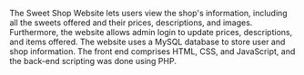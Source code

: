 The Sweet Shop Website lets users view the shop's information, including all the sweets offered and their prices, descriptions, and images. Furthermore, the website allows admin login to update prices, descriptions, and items offered. 
The website uses a MySQL database to store user and shop information. The front end comprises HTML, CSS, and JavaScript, and the back-end scripting was done using PHP.
